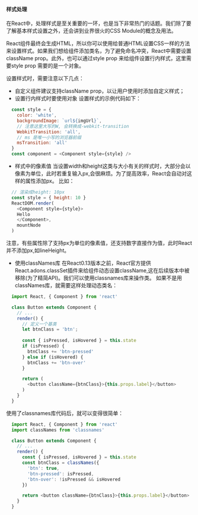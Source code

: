 <!--
 * @Description: 样式处理
-->
#### 样式处理
在React中，处理样式是至关重要的一环，也是当下非常热门的话题。我们除了要了解基本样式设置之外，还会讲到业界很火的CSS Module的概念及用法。

React组件最终会生成HTML，所以你可以使用给普通HTML设置CSS一样的方法来设置样式。如果我们想给组件添加类名，为了避免命名冲突，React中需要设置className prop。此外，也可以通过style prop 来给组件设置行内样式，这里需要style prop 需要的是一个对象。

设置样式时，需要注意以下几点：
- 自定义组件建议支持className prop，以让用户使用时添加自定义样式；
- 设置行内样式时要使用对象
设置样式的示例代码如下：
```javascript
  const style = {
    color: 'white',
    backgroundImage: `url${imgUrl}`,
    // 注意这里大写的W, 会转换成-webkit-transition
    WebkitTransition: 'all',
    // ms 是唯一小写的浏览器前缀
    msTransition: 'all'
  }
  const component = <Component style={style} />
```
- 样式中的像素值
当设置width和height这类与大小有关的样式时，大部分会以像素为单位，此时若重复输入px,会很麻烦。为了提高效率，React会自动对这样的属性添加px。 比如：
```javascript
  // 渲染成height: 10px
  const style = { height: 10 }
  ReactDOM.render(
    <Component style={style}>
    Hello
    </Component>,
    mountNode
  )
```
注意，有些属性除了支持px为单位的像素值，还支持数字直接作为值，此时React并不添加px,如lineHeight。

- 使用classNames库
在React0.13版本之前，React官方提供React.adons.classSet插件来给组件动态设置className,这在后续版本中被移除(为了精简API)。我们可以使用classnames库来操作类。
如果不是用classNames库，就需要这样处理动态类名：
```javascript
  import React, { Component } from 'react'

  class Button extends Component {
    // ...
    render() {
      // 定义一个基类
      let btnClass = 'btn';
      
      const { isPressed, isHovered } = this.state
      if (isPressed) {
        btnClass += 'btn-pressed'
      } else if (isHovered) {
        btnClass += 'btn-over'
      }

      return (
        <button className={btnClass}>{this.props.label}</button>
      )
    }
  }
```
使用了classnames库代码后，就可以变得很简单：
```javascript
  import React, { Component } from 'react'
  import classNames from 'classnames'

  class Button extends Component {
    // ...
    render() {
      const { isPressed, isHovered } = this.state
      const btnClass = classNames({
        'btn': true,
        'btn-pressed': isPressed,
        'btn-over': !isPressed && isHovered
      })

      return <button className={btnClass}>{this.props.label}</button>
    }
  }
```